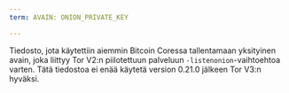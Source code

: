 ```yaml
---
term: AVAIN: ONION_PRIVATE_KEY

---
```

Tiedosto, jota käytettiin aiemmin Bitcoin Coressa tallentamaan yksityinen avain, joka liittyy Tor V2:n piilotettuun palveluun `-listenonion`-vaihtoehtoa varten. Tätä tiedostoa ei enää käytetä version 0.21.0 jälkeen Tor V3:n hyväksi.